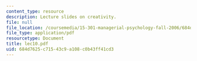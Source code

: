 ```yaml
---
content_type: resource
description: Lecture slides on creativity.
file: null
file_location: /coursemedia/15-301-managerial-psychology-fall-2006/684d7625c71543c9a108c0b43ff41cd3_lec10.pdf
file_type: application/pdf
resourcetype: Document
title: lec10.pdf
uid: 684d7625-c715-43c9-a108-c0b43ff41cd3
---
```

